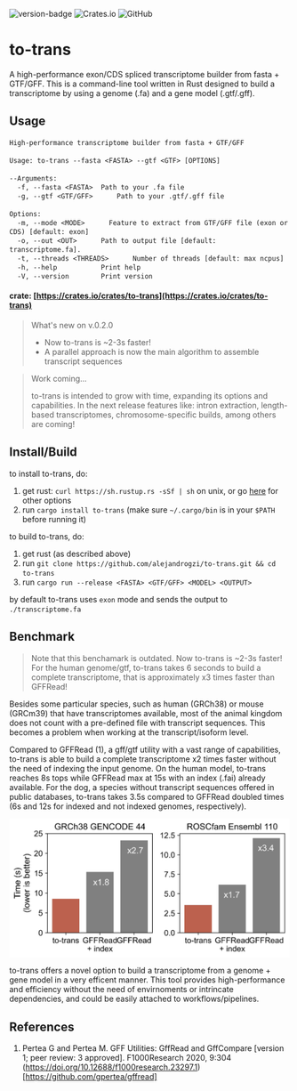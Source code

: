 ![version-badge](https://img.shields.io/badge/version-0.2.0-green)
![Crates.io](https://img.shields.io/crates/v/to-trans)
![GitHub](https://img.shields.io/github/license/alejandrogzi/noel?color=blue)


# to-trans

A high-performance exon/CDS spliced transcriptome builder from fasta + GTF/GFF.
This is a command-line tool written in Rust designed to build a transcriptome 
by using a genome (.fa) and a gene model (.gtf/.gff).

## Usage
``` plaintext
High-performance transcriptome builder from fasta + GTF/GFF

Usage: to-trans --fasta <FASTA> --gtf <GTF> [OPTIONS]

--Arguments:
  -f, --fasta <FASTA>  Path to your .fa file
  -g, --gtf <GTF/GFF>      Path to your .gtf/.gff file

Options:
  -m, --mode <MODE>      Feature to extract from GTF/GFF file (exon or CDS) [default: exon]
  -o, --out <OUT>      Path to output file [default: transcriptome.fa].
  -t, --threads <THREADS>      Number of threads [default: max ncpus] 
  -h, --help           Print help
  -V, --version        Print version
```

#### crate: [https://crates.io/crates/to-trans](https://crates.io/crates/to-trans)

> What's new on v.0.2.0
>
> - Now to-trans is ~2-3s faster!
> - A parallel approach is now the main algorithm to assemble transcript sequences

> Work coming...
>
> to-trans is intended to grow with time, expanding its options and capabilities.
In the next release features like: intron extraction, length-based transcriptomes,
chromosome-specific builds, among others are coming!


## Install/Build
to install to-trans, do:

1. get rust: `curl https://sh.rustup.rs -sSf | sh` on unix, or go [here](https://www.rust-lang.org/tools/install) for other options
2. run `cargo install to-trans` (make sure `~/.cargo/bin` is in your `$PATH` before running it)

to build to-trans, do:

1. get rust (as described above)
2. run `git clone https://github.com/alejandrogzi/to-trans.git && cd to-trans`
3. run `cargo run --release <FASTA> <GTF/GFF> <MODEL> <OUTPUT>`

by default to-trans uses `exon` mode and sends the output to `./transcriptome.fa`

## Benchmark

> Note that this benchamark is outdated. Now to-trans is ~2-3s faster!
> For the human genome/gtf, to-trans takes 6 seconds to build a complete transcriptome, that is approximately x3 times faster than GFFRead!

Besides some particular species, such as human (GRCh38) or mouse (GRCm39) 
that have transcriptomes available, most of the animal kingdom does not 
count with a pre-defined file with transcript sequences. This becomes a 
problem when working at the transcript/isoform level. 

Compared to GFFRead (1), a gff/gtf utility with a vast range of capabilities,
to-trans is able to build a complete transcriptome x2 times faster without the
need of indexing the input genome. On the human model, to-trans reaches 8s tops
while GFFRead max at 15s with an index (.fai) already available. For the dog,
a species without transcript sequences offered in public databases, to-trans
takes 3.5s compared to GFFRead doubled times (6s and 12s for indexed and not 
indexed genomes, respectively).

<p align="center">
    <img width=600 align="center" src="./supp/bench.jpeg">
</p>


to-trans offers a novel option to build a transcriptome from a genome + gene model
in a very efficent manner. This tool provides high-performance and efficiency
without the need of envirnoments or intrincate dependencies, and could be easily
attached to workflows/pipelines.


## References
1. Pertea G and Pertea M. GFF Utilities: GffRead and GffCompare [version 1; peer review: 3 approved]. F1000Research 2020, 9:304 (https://doi.org/10.12688/f1000research.23297.1) [https://github.com/gpertea/gffread]
